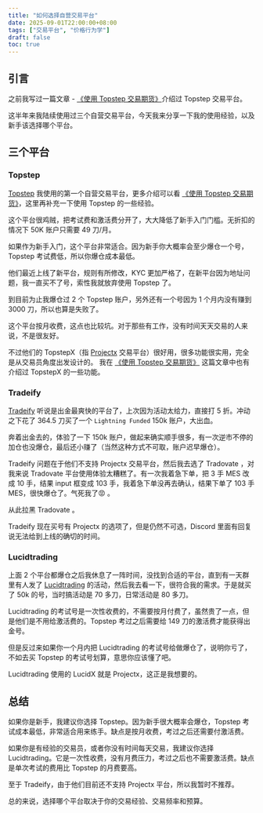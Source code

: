 ```yaml
---
title: "如何选择自营交易平台"
date: 2025-09-01T22:00:00+08:00
tags: ["交易平台", "价格行为学"]
draft: false
toc: true
---
```



## 引言

之前我写过一篇文章 - [《使用 Topstep 交易期货》](https://blog.forecho.com/use-topstep.html)介绍过 Topstep 交易平台。

这半年来我陆续使用过三个自营交易平台，今天我来分享一下我的使用经验，以及新手该选择哪个平台。

<!--more-->

## 三个平台

### Topstep

[Topstep](https://www.topstep.com/) 我使用的第一个自营交易平台，更多介绍可以看 [《使用 Topstep 交易期货》](https://blog.forecho.com/use-topstep.html)，这里再补充一下使用 Topstep 的一些经验。

这个平台很鸡贼，把考试费和激活费分开了，大大降低了新手入门门槛。无折扣的情况下 50K 账户只需要 49 刀/月。

如果作为新手入门，这个平台非常适合。因为新手你大概率会至少爆仓一个号，Topstep 考试费低，所以你爆仓成本最低。

他们最近上线了新平台，规则有所修改，KYC 更加严格了，在新平台因为地址问题，我一直买不了号，索性我就放弃使用 Topstep 了。

到目前为止我爆仓过 2 个 Topstep 账户，另外还有一个号因为 1 个月内没有赚到 3000 刀，所以也算是失败了。

这个平台按月收费，这点也比较坑。对于那些有工作，没有时间天天交易的人来说，不是很友好。

不过他们的 TopstepX（指 [Projectx](https://www.projectx.com/) 交易平台）很好用，很多功能很实用，完全是从交易员角度出发设计的。
我在 [《使用 Topstep 交易期货》](https://blog.forecho.com/use-topstep.html) 这篇文章中也有介绍过 TopstepX 的一些功能。

### Tradeify

[Tradeify](https://www.tradeify.co/) 听说是出金最爽快的平台了，上次因为活动太给力，直接打 5 折。冲动之下花了 364.5 刀买了一个 `Lightning Funded` 150k 账户，大出血。

奔着出金去的，体验了一下 150k 账户，做起来确实顺手很多，有一次逆市不停的加仓也没爆仓，最后还小赚了（当然这种方式不可取，账户迟早爆仓）。

Tradeify 问题在于他们不支持 Projectx 交易平台，然后我去选了 Tradovate ，对我来说 Tradovate 平台使用体验太糟糕了。有一次我着急下单，把 3 手 MES 改成 10 手，结果 input 框变成 103 手，我着急下单没再去确认，结果下单了 103 手 MES，很快爆仓了。气死我了😡 。

从此拉黑 Tradovate 。

Tradeify 现在买号有 Projectx 的选项了，但是仍然不可选，Discord 里面有回复说无法给到上线的确切的时间。


### Lucidtrading

上面 2 个平台都爆仓之后我休息了一阵时间，没找到合适的平台，直到有一天群里有人发了 [Lucidtrading](https://lucidtrading.com/) 的活动，然后我去看一下，很符合我的需求。于是就买了 50k 的号，当时搞活动是 70 多刀，日常活动是 80 多刀。

Lucidtrading 的考试号是一次性收费的，不需要按月付费了，虽然贵了一点，但是他们是不用给激活费的。Topstep 考过之后需要给 149 刀的激活费才能获得出金号。

但是反过来如果你一个月内把 Lucidtrading 的考试号给做爆仓了，说明你亏了，不如去买 Topstep 的考试号划算，意思你应该懂了吧。

Lucidtrading 使用的 LucidX 就是 Projectx，这正是我想要的。


## 总结

如果你是新手，我建议你选择 Topstep。因为新手很大概率会爆仓，Topstep 考试成本最低，非常适合用来练手。缺点是按月收费，考过之后还需要付激活费。

如果你是有经验的交易员，或者你没有时间每天交易，我建议你选择 Lucidtrading。它是一次性收费，没有月费压力，考过之后也不需要激活费。缺点是单次考试的费用比 Topstep 的月费要高。

至于 Tradeify，由于他们目前还不支持 Projectx 平台，所以我暂时不推荐。

总的来说，选择哪个平台取决于你的交易经验、交易频率和预算。


